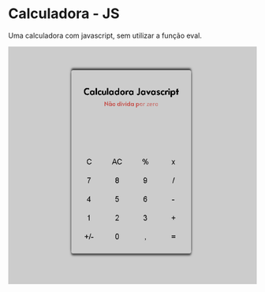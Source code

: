 # Calculadora - JS
Uma calculadora com javascript, sem utilizar a função eval.

<img src="/imagens/Calculadora.png">
